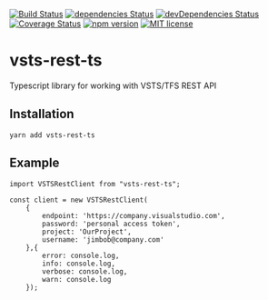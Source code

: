 [![Build Status](https://travis-ci.org/TonyHernandezAtMS/vsts-rest-ts.svg?branch=master)](https://travis-ci.org/TonyHernandezAtMS/vsts-rest-ts)
[![dependencies Status](https://david-dm.org/TonyHernandezAtMS/vsts-rest-ts/status.svg)](https://david-dm.org/TonyHernandezAtMS/vsts-rest-ts)
[![devDependencies Status](https://david-dm.org/TonyHernandezAtMS/vsts-rest-ts/dev-status.svg)](https://david-dm.org/TonyHernandezAtMS/vsts-rest-ts?type=dev)
[![Coverage Status](https://coveralls.io/repos/github/TonyHernandezAtMS/vsts-rest-ts/badge.svg?branch=master)](https://coveralls.io/github/TonyHernandezAtMS/vsts-rest-ts?branch=master)
[![npm version](https://badge.fury.io/js/vsts-rest-ts.svg)](https://badge.fury.io/js/vsts-rest-ts)
[![MIT license](http://img.shields.io/badge/license-MIT-brightgreen.svg)](http://opensource.org/licenses/MIT)
# vsts-rest-ts
Typescript library for working with VSTS/TFS REST API

## Installation
```
yarn add vsts-rest-ts
```

## Example
```
import VSTSRestClient from "vsts-rest-ts";

const client = new VSTSRestClient(
    {
        endpoint: 'https://company.visualstudio.com',
        password: 'personal access token',
        project: 'OurProject',
        username: 'jimbob@company.com'
    },{
        error: console.log,
        info: console.log,
        verbose: console.log,
        warn: console.log
    });
```
